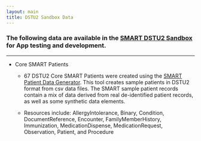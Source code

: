 ```yaml
---
layout: main
title: DSTU2 Sandbox Data
---
```


### The following data are available in the [SMART DSTU2 Sandbox](https://sandbox.smarthealthit.org) for App testing and development.

---
 
* Core SMART Patients 
  * 67 DSTU2 Core SMART Patients were created using the [SMART Patient Data Generator](https://github.com/smart-on-fhir/sample-patients). This tool creates sample patients in DSTU2 format from csv data files. The SMART sample patient records contain a mix of data derived from real de-identified patient records, as well as some synthetic data elements. 
  
  * Resources include: AllergyIntolerance, Binary, Condition, DocumentReference, Encounter, FamilyMemberHistory, Immunization, MedicationDispense, MedicationRequest, Observation, Patient, and Procedure
